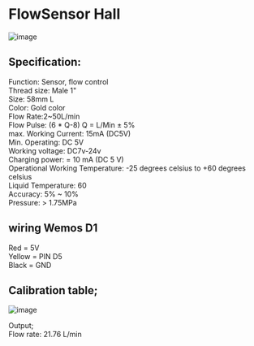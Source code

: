 # FlowSensor Hall
![image](https://user-images.githubusercontent.com/22962761/227800415-23c39647-59c9-4e5a-aeb2-49695b94c130.png)

## Specification:<BR>
Function: Sensor, flow control<BR>
Thread size: Male 1"<BR>
Size: 58mm L<BR>
Color: Gold color<BR>
Flow Rate:2~50L/min<BR>
Flow Pulse: (6 * Q-8) Q = L/Min ± 5%<BR>
max. Working Current: 15mA (DC5V)<BR>
Min. Operating: DC 5V<BR>
Working voltage: DC7v-24v<BR>
Charging power: = 10 mA (DC 5 V)<BR>
Operational Working Temperature: -25 degrees celsius to +60 degrees celsius <BR>
Liquid Temperature: 60<BR>
Accuracy: 5% ~ 10%<BR>
Pressure: > 1.75MPa<BR>

## wiring Wemos D1 

Red = 5V<BR>
Yellow = PIN D5<BR>
Black = GND 

## Calibration table;<BR>
![image](https://user-images.githubusercontent.com/22962761/227793825-2f77f0cd-0c0f-4593-92d3-7e653d62471d.png)

Output; <BR>
Flow rate: 21.76 L/min
